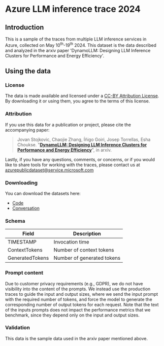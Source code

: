 # Azure LLM inference trace 2024

## Introduction
This is a sample of the traces from multiple LLM inference services in Azure, collected on May 10<sup>th</sup>-19<sup>th</sup> 2024. This dataset is the data described and analyzed in the arxiv paper 'DynamoLLM: Designing LLM Inference Clusters for Performance and Energy Efficiency'.

## Using the data

### License
The data is made available and licensed under a [CC-BY Attribution License](https://github.com/Azure/AzurePublicDataset/blob/master/LICENSE). By downloading it or using them, you agree to the terms of this license.

### Attribution
If you use this data for a publication or project, please cite the accompanying paper:

> Jovan Stojkovic, Chaojie Zhang, Íñigo Goiri, Josep Torrellas, Esha Choukse. "[**DynamoLLM: Designing LLM Inference Clusters for Performance and Energy Efficiency**](https://arxiv.org/abs/2408.00741)", in arxiv. 

Lastly, if you have any questions, comments, or concerns, or if you would like to share tools for working with the traces, please contact us at azurepublicdataset@service.microsoft.com 

### Downloading
You can download the datasets here:
* [Code](https://azurepublicdatasettraces.blob.core.windows.net/azurellminfererencetrace/AzureLLMInferenceTrace_code_1week.csv)
* [Conversation](https://azurepublicdatasettraces.blob.core.windows.net/azurellminfererencetrace/AzureLLMInferenceTrace_conv_1week.csv)

### Schema
|Field|Description |
|--|--|
| TIMESTAMP | Invocation time |
| ContextTokens | Number of context tokens |
| GeneratedTokens | Number of generated  tokens |

### Prompt content
Due to customer privacy requirements (e.g., GDPR), we do not have visibility into the content of the prompts. We instead use the production traces to guide the input and output sizes, where we send the input prompt with the required number of tokens, 
and force the model to generate the corresponding number of output tokens for each request. Note that the text of the inputs prompts does not impact the performance metrics that we benchmark, since they depend only on the input and output sizes.

### Validation
This data is the sample data used in the arxiv paper mentioned above.
